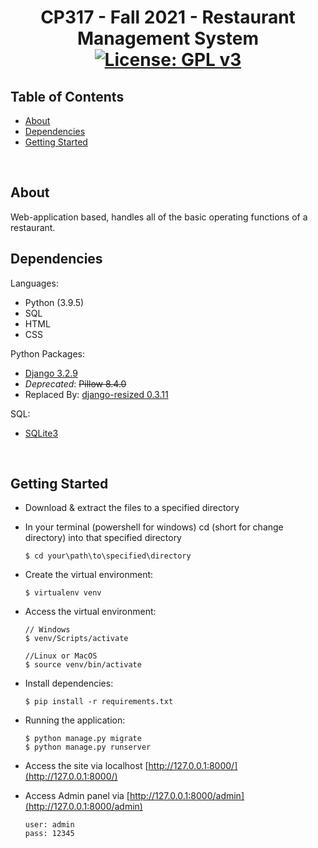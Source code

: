 # <div align="center">CP317 - Fall 2021 - Restaurant Management System<br>[![License: GPL v3](https://img.shields.io/badge/License-GPLv3-blue.svg)](https://github.com/mBuilt/restaurant-management-system/blob/main/LICENSE)</div>

## Table of Contents

- [About](#about)
- [Dependencies](#dependencies)
- [Getting Started](#getting_started)
<br>

## About <a name = "about"></a>
Web-application based, handles all of the basic operating functions of a restaurant.
<br>

## Dependencies <a name = "dependencies"></a>
Languages:
- Python (3.9.5)
- SQL
- HTML
- CSS

Python Packages:
- [Django 3.2.9](https://www.djangoproject.com/)
- *Deprecated*: ~~Pillow 8.4.0~~
- Replaced By: [django-resized 0.3.11](https://github.com/un1t/django-resized)

SQL:
- [SQLite3](https://sqlite.org/index.html)

<br>

## Getting Started <a name = "getting_started"></a>

- Download & extract the files to a specified directory

- In your terminal (powershell for windows) cd (short for change directory) into that specified directory

    ```
    $ cd your\path\to\specified\directory
    ```

- Create the virtual environment:
   
    ```
    $ virtualenv venv
    ```

- Access the virtual environment:
    
    ```
    // Windows
    $ venv/Scripts/activate

    //Linux or MacOS
    $ source venv/bin/activate
    ```

- Install dependencies:

    ```
    $ pip install -r requirements.txt
    ```

- Running the application:

    ```
    $ python manage.py migrate
    $ python manage.py runserver
    ```

- Access the site via localhost [http://127.0.0.1:8000/](http://127.0.0.1:8000/)

- Access Admin panel via [http://127.0.0.1:8000/admin](http://127.0.0.1:8000/admin)
    
    ```
    user: admin
    pass: 12345
    ```
<br>

